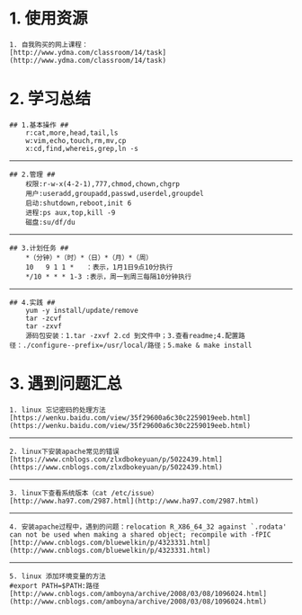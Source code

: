 # 1. 使用资源 #
	1. 自我购买的网上课程：
	[http://www.ydma.com/classroom/14/task](http://www.ydma.com/classroom/14/task)


# 2. 学习总结 #

	## 1.基本操作 ##
		r:cat,more,head,tail,ls
		w:vim,echo,touch,rm,mv,cp
		x:cd,find,whereis,grep,ln -s

----------

	## 2.管理 ##
		权限:r-w-x(4-2-1),777,chmod,chown,chgrp
		用户:useradd,groupadd,passwd,userdel,groupdel
		启动:shutdown,reboot,init 6
		进程:ps aux,top,kill -9
		磁盘:su/df/du

----------

	## 3.计划任务 ##
		*（分钟）*（时）*（日）*（月）*（周）
		10   9 1 1 *   ：表示，1月1日9点10分执行
		*/10 * * * 1-3 :表示，周一到周三每隔10分钟执行

----------

	## 4.实践 ##
		yum -y install/update/remove
		tar -zcvf
		tar -zxvf
		源码包安装：1.tar -zxvf 2.cd 到文件中；3.查看readme;4.配置路径：./configure--prefix=/usr/local/路径；5.make & make install



# 3. 遇到问题汇总 #

	1. linux 忘记密码的处理方法[https://wenku.baidu.com/view/35f29600a6c30c2259019eeb.html](https://wenku.baidu.com/view/35f29600a6c30c2259019eeb.html)
	

----------

	2. linux下安装apache常见的错误
	[https://www.cnblogs.com/zlxdbokeyuan/p/5022439.html](https://www.cnblogs.com/zlxdbokeyuan/p/5022439.html)

----------

	3. linux下查看系统版本（cat /etc/issue）
	[http://www.ha97.com/2987.html](http://www.ha97.com/2987.html)

----------

	4. 安装apache过程中，遇到的问题：relocation R_X86_64_32 against `.rodata' can not be used when making a shared object; recompile with -fPIC
	[http://www.cnblogs.com/bluewelkin/p/4323331.html](http://www.cnblogs.com/bluewelkin/p/4323331.html)

----------

	5. linux 添加环境变量的方法
	#export PATH=$PATH:路径
	[http://www.cnblogs.com/amboyna/archive/2008/03/08/1096024.html](http://www.cnblogs.com/amboyna/archive/2008/03/08/1096024.html)